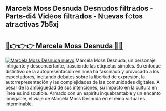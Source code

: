 ## Marcela Moss Desnuda D𝚎sn𝚞dos filtr𝚊dos - Parts-di4 Vid𝚎os filtr𝚊dos - N𝚞evas f𝚘tos atr𝚊ctivas 7b5xj

# <h2><a href="http://mb8051.tromn.icu/?c=Marcela+Moss+Desnuda">🔗👉👉👉 Marcela Moss Desnuda 🔗🔗</a></h2>

[![Marcela Moss Desnuda nuevo](https://i.imgur.com/pEAQMta.gif)](http://mb8051.tromn.icu/?c=Marcela+Moss+Desnuda)
Marcela Moss Desnuda, un personaje intrigante y desconcertante, trasciende las etiquetas simples. Su enfoque distintivo de la autopresentación en línea ha fascinado y provocado a los espectadores, incitando debates sobre la libertad de expresión, la autorrepresentación y las complejidades de las comunidades digitales. A pesar de la ambigüedad de sus intenciones, su impacto en la cultura en línea es indiscutible. Armado con un espíritu inquebrantable y un encanto innegable, el viaje de Marcela Moss Desnuda en el reino virtual es interminable.
